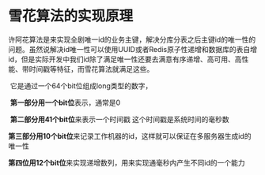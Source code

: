 # 雪花算法的实现原理

​	 许阿花算法是来实现全剧唯一id的业务主键，解决分库分表之后主键id的唯一性的问题。虽然说解决id唯一性可以使用UUID或者Redis原子性递增和数据库的表自增id，但是实际开发中我们id除了满足唯一性还要去满意有序递增、高可用、高性能、带时间戳等特征，而雪花算法就满足这些。

​	它是通过一个64个bit位组成long类型的数字，

​			**第一部分用一个bit位**表示，通常是0

​			**第二部分用41个bit位**来表示一个时间戳 这个时间戳是系统时间的毫秒数

​			**第三部分用10个bit位**来记录工作机器的id，这样就可以保证在多服务器生成id的唯一性

​			**第四位用12个bit位**来实现递增数列，用来实现通毫秒内产生不同id的一个能力
